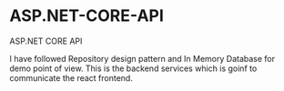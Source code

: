 # ASP.NET-CORE-API
ASP.NET CORE API


I have followed Repository design pattern and In Memory Database for demo point of view. This is the backend services which is goinf to communicate the react frontend.

